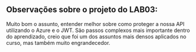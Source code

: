 ## Observações sobre o projeto do LAB03:

Muito bom o assunto, entender melhor sobre como proteger a nossa API utilizando o Azure e o JWT. São passos complexos mais importante dentro do aprendizado, creio que foi um dos assuntos mais densos aplicados no curso, mas também muito engrandecedor.